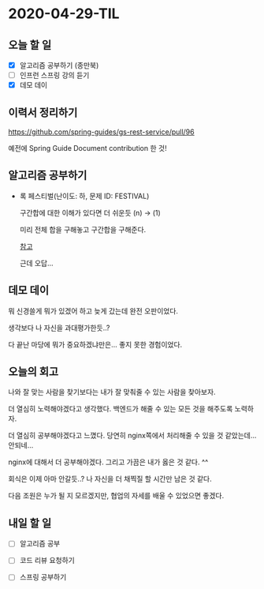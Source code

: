 # 2020-04-29-TIL

## 오늘 할 일

- [x] 알고리즘 공부하기 (종만북)
- [ ] 인프런 스프링 강의 듣기
- [x] 데모 데이

## 이력서 정리하기

https://github.com/spring-guides/gs-rest-service/pull/96

예전에 Spring Guide Document contribution 한 것!

## 알고리즘 공부하기

- 록 페스티벌(난이도: 하, 문제 ID: FESTIVAL)

  구간합에 대한 이해가 있다면 더 쉬운듯 (n) → (1)

  미리 전체 합을 구해놓고 구간합을 구해준다.

  [참고](https://codechacha.com/ko/java-prefix-sum/)

  근데 오답...

## 데모 데이

뭐 신경쓸게 뭐가 있겠어 하고 늦게 갔는데 완전 오판이었다.

생각보다 나 자신을 과대평가한듯..?

다 끝난 마당에 뭐가 중요하겠냐만은... 좋지 못한 경험이었다.

## 오늘의 회고

나와 잘 맞는 사람을 찾기보다는 내가 잘 맞춰줄 수 있는 사람을 찾아보자.

더 열심히 노력해야겠다고 생각했다. 백엔드가 해줄 수 있는 모든 것을 해주도록 노력하자.

더 열심히 공부해야겠다고 느꼈다. 당연히 nginx쪽에서 처리해줄 수 있을 것 같았는데... 안되네...

nginx에 대해서 더 공부해야겠다. 그리고 가끔은 내가 옳은 것 같다. ^^

회식은 이제 아마 안갈듯..? 나 자신을 더 채찍질 할 시간만 남은 것 같다.

다음 조원은 누가 될 지 모르겠지만, 협업의 자세를 배울 수 있었으면 좋겠다.

## 내일 할 일

- [ ] 알고리즘 공부
- [ ] 코드 리뷰 요청하기
- [ ] 스프링 공부하기

